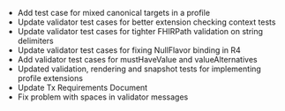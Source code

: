 * Add test case for mixed canonical targets in a profile 
* Update validator test cases for better extension checking context tests 
* Update validator test cases for tighter FHIRPath validation on string delimiters
* Update validator test cases for fixing NullFlavor binding in R4
* Add validator test cases for mustHaveValue and valueAlternatives
* Updated validation, rendering and snapshot tests for implementing profile extensions
* Update Tx Requirements Document 
* Fix problem with spaces in validator messages


